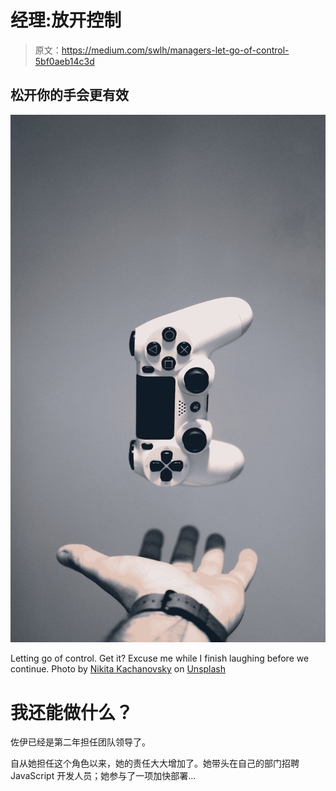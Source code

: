 # 经理:放开控制

> 原文：<https://medium.com/swlh/managers-let-go-of-control-5bf0aeb14c3d>

## 松开你的手会更有效

![](img/5227d00b7d18823e39c6b09220bfe3ae.png)

Letting go of control. Get it? Excuse me while I finish laughing before we continue. Photo by [Nikita Kachanovsky](https://unsplash.com/@nkachanovskyyy?utm_source=medium&utm_medium=referral) on [Unsplash](https://unsplash.com?utm_source=medium&utm_medium=referral)

# 我还能做什么？

佐伊已经是第二年担任团队领导了。

自从她担任这个角色以来，她的责任大大增加了。她带头在自己的部门招聘 JavaScript 开发人员；她参与了一项加快部署…